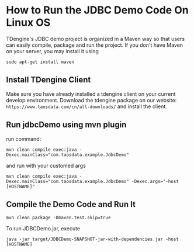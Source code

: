 # How to Run the JDBC Demo Code On Linux OS
TDengine's JDBC demo project is organized in a Maven way so that users can easily compile, package and run the project. If you don't have Maven on your server, you may install it using
```
sudo apt-get install maven
```

## Install TDengine Client
Make sure you have already installed a tdengine client on your current develop environment.
Download the tdengine package on our website: ``https://www.taosdata.com/cn/all-downloads/`` and install the client.

## Run jdbcDemo using mvn plugin
run command:
```
mvn clean compile exec:java -Dexec.mainClass="com.taosdata.example.JdbcDemo"
```

and run with your customed args
```
mvn clean compile exec:java -Dexec.mainClass="com.taosdata.example.JdbcDemo" -Dexec.args="-host [HOSTNAME]"
```

## Compile the Demo Code and Run It
```
mvn clean package -Dmaven.test.skip=true
```

To run JDBCDemo.jar, execute
```
java -jar target/JDBCDemo-SNAPSHOT-jar-with-dependencies.jar -host [HOSTNAME]
```

